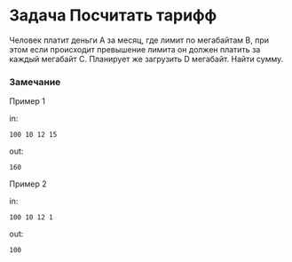 <!-- RUSSIAN -->
# Задача Посчитать тарифф

Человек платит деньги A за месяц, где лимит по мегабайтам B, при этом если происходит превышение лимита он должен платить за каждый мегабайт C.
Планирует же загрузить D мегабайт.
Найти сумму.


### Замечание

Пример 1

in:
```
100 10 12 15
```
out:
```
160
```

Пример 2

in:
```
100 10 12 1
```
out:
```
100
```
